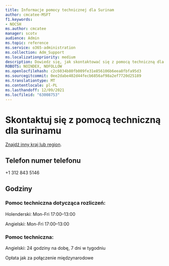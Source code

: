 ```yaml
---
title: Informacje pomocy technicznej dla Surinam
author: cmcatee-MSFT
f1.keywords:
- NOCSH
ms.author: cmcatee
manager: scotv
audience: Admin
ms.topic: reference
ms.service: o365-administration
ms.collection: Adm_Support
ms.localizationpriority: medium
description: Dowiedz się, jak skontaktować się z pomocą techniczną dla swojego kraju lub regionu.
ROBOTS: NOINDEX, NOFOLLOW
ms.openlocfilehash: c2c6034b80fb009fe31e856106b6eea8fbfa95d3
ms.sourcegitcommit: 0ee2dabe402d44fecb6856af98a2ef7720d25189
ms.translationtype: MT
ms.contentlocale: pl-PL
ms.lasthandoff: 12/09/2021
ms.locfileid: "63008753"
---
```

# <a name="contact-support-for-suriname"></a>Skontaktuj się z pomocą techniczną dla surinamu

[Znajdź inny kraj lub region](../get-help-support.md).

## <a name="phone-number"></a>Telefon numer telefonu
+1 312 843 5146

## <a name="hours"></a>Godziny
### <a name="billing-support"></a>Pomoc techniczna dotycząca rozliczeń:

Holenderski: Mon-Fri 17:00–13:00

Angielski: Mon-Fri 17:00–13:00

### <a name="technical-support"></a>Pomoc techniczna:

Angielski: 24 godziny na dobę, 7 dni w tygodniu

Opłata jak za połączenie międzynarodowe
